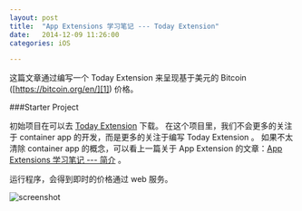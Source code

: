 ```yaml
---
layout: post
title:  "App Extensions 学习笔记 --- Today Extension"
date:   2014-12-09 11:26:00
categories: iOS

---
```



这篇文章通过编写一个 Today Extension 来呈现基于美元的 Bitcoin ([https://bitcoin.org/en/][1]) 价格。

###Starter Project

初始项目在可以去 [Today Extension][2] 下载。
在这个项目里，我们不会更多的关注于 container app 的开发，而是更多的关注于编写 Today Extension 。 如果不太清除 container app 的概念，可以看上一篇关于 App Extension 的文章：[App Extensions 学习笔记 --- 简介][3] 。

运行程序，会得到即时的价格通过 web 服务。

![screenshot]()





















[1]:https://bitcoin.org/en/
[2]:https://github.com/Rannie/AppExtensions/tree/master/Today%20Extension
[3]:http://rannie.github.io/ios/2014/11/26/app-extension-introducing.html